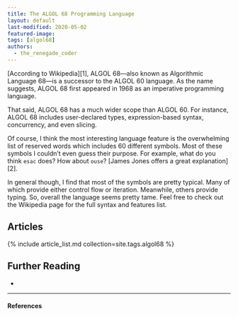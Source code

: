 ```yaml
---
title: The ALGOL 68 Programming Language
layout: default
last-modified: 2020-05-02
featured-image:
tags: [algol68]
authors:
  - the_renegade_coder
---
```


[According to Wikipedia][1], ALGOL 68—also known as Algorithmic Language 68—is a 
successor to the ALGOL 60 language. As the name suggests, ALGOL 68 first appeared 
in 1968 as an imperative programming language.

That said, ALGOL 68 has a much wider scope than ALGOL 60. For instance, ALGOL 68 
includes user-declared types, expression-based syntax, concurrency, and even slicing.

Of course, I think the most interesting language feature is the overwhelming list of 
reserved words which includes 60 different symbols. Most of these symbols I couldn’t 
even guess their purpose. For example, what do you think `esac` does? How about 
`ouse`? [James Jones offers a great explanation][2].

In general though, I find that most of the symbols are pretty typical. Many of which 
provide either control flow or iteration. Meanwhile, others provide typing. So, 
overall the language seems pretty tame. Feel free to check out the Wikipedia page 
for the full syntax and features list.

## Articles

{% include article_list.md collection=site.tags.algol68 %}

## Further Reading

-

---

#### References

[^1]: J. Grifski, “Hello World in ALGOL 68,” The Renegade Coder, 20-May-2018. [Online]. Available: <https://therenegadecoder.com/code/hello-world-in-algol-68/>. [Accessed: 31-Dec-2018].  
[1]: https://en.wikipedia.org/wiki/ALGOL_68  
[2]: https://therenegadecoder.com/code/hello-world-in-algol-68/#comment-327  
